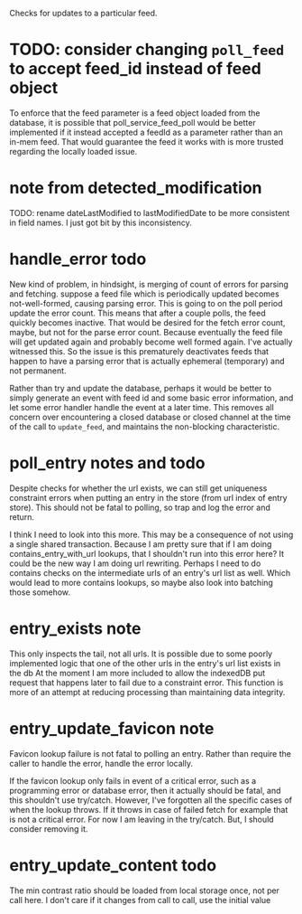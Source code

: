 Checks for updates to a particular feed.

# TODO: consider changing `poll_feed` to accept feed_id instead of feed object

To enforce that the feed parameter is a feed object loaded from the database, it is possible that poll_service_feed_poll would be better implemented if it instead accepted a feedId as a parameter rather than an in-mem feed. That would guarantee the feed it works with is more trusted regarding the locally loaded issue.

# note from detected_modification

TODO: rename dateLastModified to lastModifiedDate to be more consistent in field names. I just got bit by this inconsistency.


# handle_error todo

New kind of problem, in hindsight, is merging of count of errors for parsing and fetching. suppose a feed file which is periodically updated becomes not-well-formed, causing parsing error. This is going to on the poll period update the error count. This means that after a couple polls, the feed quickly becomes inactive. That would be desired for the fetch error count, maybe, but not for the parse error count. Because eventually the feed file will get updated again and probably become well formed again. I've actually witnessed this. So the issue is this prematurely deactivates feeds that happen to have a parsing error that is actually ephemeral (temporary) and not permanent.

Rather than try and update the database, perhaps it would be better to simply generate an event with feed id and some basic error information, and let some error handler handle the event at a later time. This removes all concern over encountering a closed database or closed channel at the time of the call to `update_feed`, and maintains the non-blocking characteristic.


# poll_entry notes and todo

Despite checks for whether the url exists, we can still get uniqueness constraint errors when putting an entry in the store (from url index of entry store). This should not be fatal to polling, so trap and log the error and return.

I think I need to look into this more. This may be a consequence of not using a single shared transaction. Because I am pretty sure that if I am doing contains_entry_with_url lookups, that I shouldn't run into this error here? It could be the new way I am doing url rewriting. Perhaps I need to do contains checks on the intermediate urls of an entry's url list as well. Which would lead to more contains lookups, so maybe also look into batching those somehow.

# entry_exists note

This only inspects the tail, not all urls. It is possible due to some poorly implemented logic that one of the other urls in the entry's url list exists in the db At the moment I am more included to allow the indexedDB put request that happens later to fail due to a constraint error. This function is more of an attempt at reducing processing than maintaining data integrity.

# entry_update_favicon note

Favicon lookup failure is not fatal to polling an entry. Rather than require the caller to handle the error, handle the error locally.

If the favicon lookup only fails in event of a critical error, such as a programming error or database error, then it actually should be fatal, and this shouldn't use try/catch. However, I've forgotten all the specific cases of when the lookup throws. If it throws in case of failed fetch for example that is not a critical error. For now I am leaving in the try/catch. But, I should consider removing it.

# entry_update_content todo

The min contrast ratio should be loaded from local storage once, not per call here. I don't care if it changes from call to call, use the initial value
